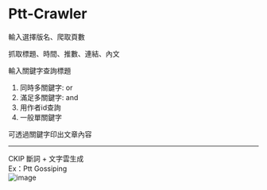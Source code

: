 # Ptt-Crawler
輸入選擇版名、爬取頁數

抓取標題、時間、推數、連結、內文

輸入關鍵字查詢標題
  1. 同時多關鍵字: or
  2. 滿足多關鍵字: and
  3. 用作者id查詢
  4. 一般單關鍵字

可透過關鍵字印出文章內容

---------------------------------------
CKIP 斷詞 + 文字雲生成\
Ex：Ptt Gossiping\
![image](https://user-images.githubusercontent.com/71457201/148960127-3940a863-281d-44a5-870a-f247d2393df9.png)

